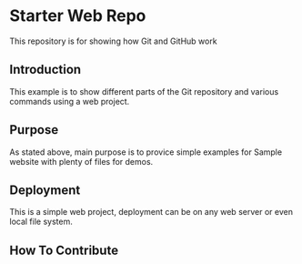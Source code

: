 # Starter Web Repo

This repository is for showing how Git and GitHub work

## Introduction

This example is to show different parts of the Git repository and various commands using a web project.

## Purpose

As stated above, main purpose is to provice simple examples for Sample website with plenty of files for demos.

## Deployment

This is a simple web project, deployment can be on any web server or even local file system.

## How To Contribute